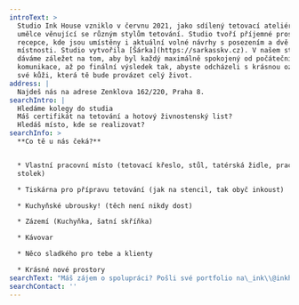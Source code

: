 ```yaml
---
introText: >
  Studio Ink House vzniklo v červnu 2021, jako sdílený tetovací ateliér pro
  umělce věnující se různým stylům tetování. Studio tvoří příjemné prostředí
  recepce, kde jsou umístěny i aktuální volné návrhy s posezením a dvě pracovní
  místnosti. Studio vytvořila [Šárka](https://sarkasskv.cz). V našem studiu si
  dáváme záležet na tom, aby byl každý maximálně spokojený od počáteční
  komunikace, až po finální výsledek tak, abyste odcházeli s krásnou ozdobou na
  své kůži, která tě bude provázet celý život.
address: |
  Najdeš nás na adrese Zenklova 162/220, Praha 8.
searchIntro: |
  Hledáme kolegy do studia
  Máš certifikát na tetování a hotový živnostenský list?
  Hledáš místo, kde se realizovat?
searchInfo: >
  **Co tě u nás čeká?**


  * Vlastní pracovní místo (tetovací křeslo, stůl, tatérská židle, pracovní
  stolek)

  * Tiskárna pro přípravu tetování (jak na stencil, tak obyč inkoust)

  * Kuchyňské ubrousky! (těch není nikdy dost)

  * Zázemí (Kuchyňka, šatní skříňka)

  * Kávovar

  * Něco sladkého pro tebe a klienty

  * Krásné nové prostory
searchText: "Máš zájem o spolupráci? Pošli své portfolio na\_ink\\@inkhouse.cz\_a domluvíme se na podrobnostech.\n"
searchContact: ''
---
```


